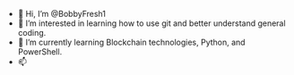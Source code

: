 - 👋 Hi, I’m @BobbyFresh1
- 👀 I’m interested in learning how to use git and better understand general coding.
- 🌱 I’m currently learning Blockchain technologies, Python, and PowerShell.
- 📫 

<!---
BobbyFresh1/BobbyFresh1 is a ✨ special ✨ repository because its `README.md` (this file) appears on your GitHub profile.
You can click the Preview link to take a look at your changes.
--->

